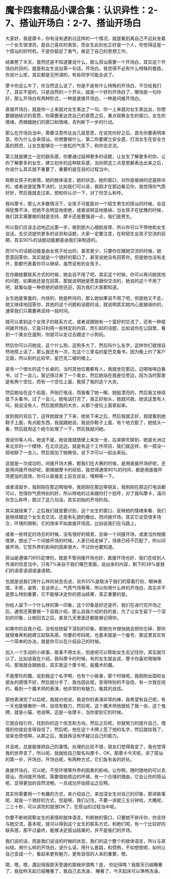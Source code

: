 # 魔卡四套精品小课合集：认识异性：2-7、搭讪开场白：2-7、搭讪开场白

大家好，我是摩卡，你有没有遇到过这样的一个情况，就是看到离自己不远处坐着一个女生很漂亮，是自己喜欢的类型，而女生此刻也正好是一个人，你觉得这是一个搭讪的好时机，于是你鼓足了勇气，做足了自己的思想工作。

结果憋了半天，竟然还是不知道要说什么，那么搭讪需要一个开场白，其实这个开场白的目的，就是和女生说出第一句话，开场白，我觉得不必有什么特殊的套路，你说什么呢，其实都是无所谓的，有些同学可能会说了。

摩卡你这么牛了，你当然这么说了，你是不是有什么特殊的开场白，不交给我们了，其实不是的，只是自然的一个开头，就是一个好的开场白了，哪怕是一句你好，那么开场白有两种形式，一种是直接开场白，一种是间接开场白。

直接开场白，就是你一上来就对女生表达了一句，你一上来就对女生表达出，你想要跟她结识的意愿，你需要表达完自己的意愿之后，重点观察女生的窗口，女生的情绪，而根据她们的窗口和情绪，去判断下一步的行动。

那么在开场白当中，需要注意传达出几层意思，在说完你好之后，首先你要表明来意，你为什么会来搭讪，你想要做什么，第二你要建立安全感，打消女生在安全方面的顾虑，让女生能够在一个放松的气氛下，和你去交流。

第三就是建立一定的联系感，你要通过延伸更多的话题，让女生了解更多的你，让你了解更多的女生，建立初步的这种联系感，当你把这三点意思都表达出来之后，你说什么其实就不重要了，重要的是在说的过程当中。

观察女孩子的表情，她的肢体语言，她的状态，她的窗口，对你是接纳的还是排斥的，或者说是犹豫不决的，比如我们可以说，我刚才在那边看见你，我觉得你气质好好，然后我就走过来，想和你认识一下，对了你怎么称呼。

我叫摩卡，那么大多数情况下，女孩子可能面对一个陌生男生的搭讪的时候，会显得犹豫不决，但她不会明显地拒绝，或者说明显地接纳，当女孩子在犹豫的时候，我们其实需要做的就是坚持，摩卡还是要强调一点，我们是男生。

所以我们应该主动地迈出第一步，做到胆大心细脸皮厚，所以你可以不停地和女生说话，去交流提供更多的谈资和话题，大家一定要注意，在和陌生女孩子交流的前期，其实90%的话题动能都是由我们来制造的。

而10%的话题动能是由女孩子给出的，甚至更少，只要你在跟她交流的时候，她愿意回答你，其实就是一个很好的窗口了，甚至说她没有回答你，但是她也没有走开，那都代表着你可以继续，虽然说有的女孩子。

在你跟她要联系方式的时候，她会说不用了吧，其实这个时候，你可以再问她其他的问题，如果她还是在回答，那就说明她是愿意跟你交流的，她说的这个不用了吧，就看似是一种拒绝的欲拒还迎，因为我们大家都知道。

女生她是害羞的，内敛的，她是矜持的，那么她如果说不用了吧，但是她又不走，她又继续地回答你，其他的这个问题和话题的话，就说明其实她内心是接纳你的，通常我们只需要再坚持一段时间。

就可以拿到这个女孩子的联系方式，或者说跟她有一个蛮好的交流了，还有一种是间接开场白，它是只利用一些特定的内容，而引起的话题，比如说你在公园里，看到一个美女在遛狗，你就可以走过去跟这个小狗玩。

然后你可以问她说，这个什么狗，这狗多大了，然后叫什么名字，这样你们就很自然地搭上话了，那么我还有一次，在这个三里屯的星巴克看书，因为晚上约了客户见面，所以到的比较早，星巴克二楼的楼上。

是有一个很长的这个长桌的，当时其他位置都有人，我就坐在那边，边喝咖啡边看书，过了一会儿，我记得过来了一个美女，然后她站在我座位旁边，因为当时那里是有两个空位，而有一个空位上面，我搭了我的这个大衣。

然后她站在这个前面，开始打电话，而我看了她一眼，她挺漂亮的，然后我又继续低下头看书，过了一会儿，她电话打完了，我正好抬头，她就问我，她说这里有人吗，我说没有人，然后就把我的大衣，从那个座位上面拿起来。

放到我的背后了，这样她就坐了下来，她坐下来之后，然后我就正好，我就看到她鞋子上面，有点脏东西，我就跟她说，我说你鞋子上面，有个地方脏了，她低头一看，然后就用这个纸巾处理了一下，然后我就问她。

我说你等人吗，她说不是，她说我就随便上来坐一坐，后来聊天聊到，她是长洲过来北京的一个模特，在北京这边，就是有这个工作项目，我们就这样，有一搭没一搭地聊了一会儿，然后我加了她微信，说下次可以一起出来玩。

这就是一次成功的，间接开场大赛，那我们在大赛的时候，是用直接开场好呢，还是用间接开场好呢，那根据摩卡的经验，我觉得通常90%的时间，都是用直接开场更加的高效，你可以直接走上前去说说，嘿稍等一下。

或者请留步，我刚刚在那边喝咖啡，我刚刚在那边等朋友，我刚刚在那边打电话都可以，觉得你气质特别的好，所以特地的过来跟你打个招呼，对了我叫摩卡，请问你怎么称呼，那过了这几句话，其实初始的开场阶段。

其实就结束了，之后我们就是要识别，这个女生的窗口，反映她的情绪来看，我们是继续跟这个女生去交流，还是有礼貌的撤出，而间接开场，其实它会受很多场合，环境的限制，它的效率不如直接开场高，比如说我们在马路上。

或者一些特定的场合的时候，没有很好的情景，去做一个间接开场，或者当你根据情景，想出了一个间接开场的时候，人家已经走掉了，场景已经不匹配了，所以间接开场，它受外界的影响的因素很大，不过你也要知道。

搭讪是遵循73855定律的，就是不管间接开场也好，直接开场也好，我们在给别人传递的信息当中，只有7%来自于我们嘴巴里面，说出来的内容，剩下的38%是我们的语音语调语速语顿。

也就是说我们用什么样的状态去说，另外55%是取决于我们的穿着打扮，眼神表情，手势，姿势，言谈举止，气质气场等等，所以你用什么样的开场白，其实并不是那么特别重要，它不能够决定你的搭讪结果，真正重要的是。

你给人留下一个什么样的第一印象，这个印象是好还是坏，我们在进行完开场之后，通常还需要做一下自我介绍，那么自我介绍的目的是，为了让女生留下一个深刻的印象，让她回去之后，甚至几天里面还都能够记得你。

如果你的自我介绍，没有给她留下深刻的印象，那她也许很快就会把你忘掉，那你就很难再和她建立起联系感，你要的号码呢，也基本就是一个废号，那这里其实有一个简单的办法，就是你可以在介绍自己的时候。

加入一个生动的小故事，故事不用太长，但是呢可以帮助女生去记住你，其实就可以了，比如说我在介绍，我叫摩卡的时候，有的女生就会说，摩卡你喜欢喝咖啡吗，那我就会跟她说，其实我这个摩卡呢，是魔术的魔。

不是摩托的魔，说到我这个名字啊，也有个小故事，那个时候呢，我刚刚出国和女朋友的感情不好，然后就分手了，我也因此呢，变得特别的不自信，有一次我在纽约，看到一个魔术师的表演，他非常的有魅力，极其的自信。

那他表演完了以后呢，我就对他说，我说你的表演非常的棒，我希望有自己呢，有一天也能够像你一样，自信有魅力，然后呢，这个魔术师他就给了我一张，这个鬼牌，就是小猫，他说啊，这是一张摩卡，当你拿到它的时候。

它就会指引你，找到你的这个信念和方向，然后之后呢，你就努力的提升自己，慢慢的你就会变得自信了，然后呢，他在这个卡牌上签了他的名字，然后就给我了，说来也奇怪啊，从那之后，我就再没有怀疑过自己的能力。

并且呢，总是能够把自己的事情，处理的比较不错，朋友们觉得我变了，我也觉得我的世界变了，所以呢，我就给自己取名叫摩卡，OK，那摩卡今天呢，讲了搭讪的第一步，开场白，开场白呢，有两种方式，它们各有各的好处。

直接开场白，可以呢，不受环境等外界的因素的影响，让你啊，随时随地的可以去搭讪，而间接开场呢，需要借助周边的环境，有一个合理的理由，它会让你的搭讪呢，显得更加的自然流畅，一旦成功开始搭讪之后啊。

其实你需要用一个有趣的方式，来介绍自己，来加深女生对自己的印象，那讲故事呢，就是一个很好的方式，但是啊，我们记住，不要一讲就三五分钟哈，大概呢，二三十秒，可以讲完的就很OK了，在搭讪的过程当中呢。

你要不断地观察女生的表情和肢体语言，判断她的窗口，只要她不排斥你，你坚持与她交流，基本呢，就可以得到这个女生的联系方式，和她们呢，有一个比较好的联系感，那不过最终，能够决定搭讪结果的，并不是我们的开场。

我们说的话，而是我们说话的时候的状态，我们的这个整个的肢体语言，所以与其纠结，用什么样的开场白，说什么话，用什么套路，和惯例，不如想想呢，如何让自己变成一个，看起来更有魅力，更有自信的人来的重要，嗯。

嗯，嗯，嗯，還記得我那天旁邊的那根斧頭嗎？是， 你記得嗎？我那天已經睡著了，我從昨天起已經睡著了，我自己去洗澡， 睡著了，今天起床可以準時洗澡。

